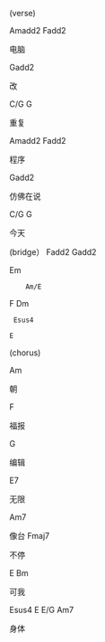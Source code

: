 (verse)

Amadd2 		Fadd2  

电脑

Gadd2

改

C/G 		G

重复

Amadd2 		Fadd2

程序

Gadd2

仿佛在说

C/G 		G

今天


(bridge）
Fadd2  Gadd2

Em

        Am/E

F	      Dm	

	 Esus4

	E

(chorus)

Am

朝

F

福报

G

编辑

E7

无限

Am7

像台
Fmaj7

不停

E	  Bm

可我

Esus4   E 	       E/G    Am7

身体
